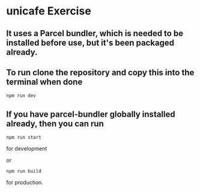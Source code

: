 # unicafe Exercise

## It uses a Parcel bundler, which is needed to be installed before use, but it's been packaged already.
## To run clone the repository and copy this into the terminal when done

```npm run dev```

## If you have parcel-bundler globally installed already, then you can run

```npm run start```

for development

or 

```npm run build```

for production.
